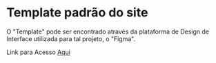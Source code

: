 # Template padrão do site

O "Template" pode ser encontrado através da plataforma de Design de Interface utilizada para tal projeto, o "Figma".

Link para Acesso [Aqui](https://www.figma.com/file/drgerqfeXfkVhlu4cT5O8z/QuickFix?node-id=0%3A1)

